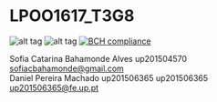 # LPOO1617_T3G8

![alt tag](http://i.imgur.com/E3ByK7T.png)
![alt tag](http://i.imgur.com/H0v241P.png)
[![BCH compliance](https://bettercodehub.com/edge/badge/Kyahra/LPOO1617_T3G8?token=b95cdade23d33bd80209bd0cdcb8c574b0a21573)](https://bettercodehub.com/)

Sofia Catarina Bahamonde Alves up201504570 sofiacbahamonde@gmail.com <br />
Daniel Pereira Machado up201506365 up201506365 up201506365@fe.up.pt <br />
